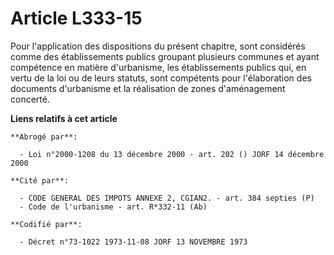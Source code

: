 # Article L333-15

Pour l'application des dispositions du présent chapitre, sont considérés comme des établissements publics groupant plusieurs
communes et ayant compétence en matière d'urbanisme, les établissements publics qui, en vertu de la loi ou de leurs statuts,
sont compétents pour l'élaboration des documents d'urbanisme et la réalisation de zones d'aménagement concerté.

**Liens relatifs à cet article**

	**Abrogé par**:

	  - Loi n°2000-1208 du 13 décembre 2000 - art. 202 () JORF 14 décembre 2000

	**Cité par**:

	  - CODE GENERAL DES IMPOTS ANNEXE 2, CGIAN2. - art. 384 septies (P)
	  - Code de l'urbanisme - art. R*332-11 (Ab)

	**Codifié par**:

	  - Décret n°73-1022 1973-11-08 JORF 13 NOVEMBRE 1973
